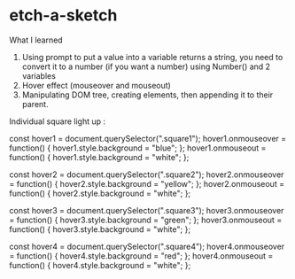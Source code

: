 # etch-a-sketch

What I learned 

1) Using prompt to put a value into a variable returns a string, you need to convert it to a number (if you want a number) using Number() and 2 variables
2) Hover effect (mouseover and mouseout)
3) Manipulating DOM tree, creating elements, then appending it to their parent.




Individual square light up : 

const hover1 = document.querySelector(".square1");
hover1.onmouseover = function() {
    hover1.style.background = "blue";
};
hover1.onmouseout = function() {
    hover1.style.background = "white";
};

const hover2 = document.querySelector(".square2");
hover2.onmouseover = function() {
    hover2.style.background = "yellow";
};
hover2.onmouseout = function() {
    hover2.style.background = "white";
};

const hover3 = document.querySelector(".square3");
hover3.onmouseover = function() {
    hover3.style.background = "green";
};
hover3.onmouseout = function() {
    hover3.style.background = "white";
};

const hover4 = document.querySelector(".square4");
hover4.onmouseover = function() {
    hover4.style.background = "red";
};
hover4.onmouseout = function() {
    hover4.style.background = "white";
};